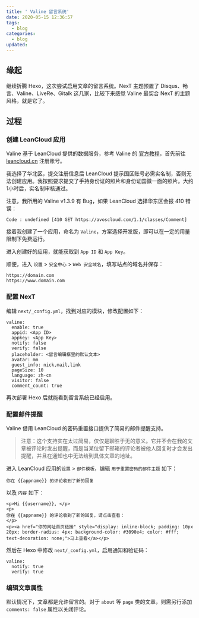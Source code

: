 ```yaml
---
title: ' Valine 留言系统'
date: 2020-05-15 12:36:57
tags: 
  - blog
categories:
  - blog
updated:
---
```


## 缘起

继续折腾 Hexo，这次尝试启用文章的留言系统。NexT 主题预置了 Disqus、畅言、Valine、LiveRe、Gitalk 这几家，比较下来感觉 Valine 最契合 NexT 的主题风格，就是它了。

## 过程

### 创建 LeanCloud 应用

Valine 基于 LeanCloud 提供的数据服务，参考 Valine 的 [官方教程](https://valine.js.org/quickstart.html)，首先前往 [leancloud.cn](https://leancloud.cn/) 注册账号。

我选择了华北区，提交注册信息后 LeanCloud 提示国区账号必需实名制，否则无法创建应用。我按照要求提交了手持身份证的照片和身份证国徽一面的照片。大约1小时后，实名制审核通过。

注意，我所用的 Valine v1.3.9 有 Bug，如果 LeanCloud 选择华东区会报 410 错误：

```
Code : undefined [410 GET https://avoscloud.com/1.1/classes/Comment]
```



接着我创建了一个应用，命名为 `Valine`，方案选择开发版，即可以在一定的用量限制下免费运行。

进入创建好的应用，就能获取到 `App ID` 和 `App Key`。

顺便，进入 `设置` > `安全中心` > `Web 安全域名`，填写站点的域名并保存：

```
https://domain.com
https://www.domain.com
```

### 配置 NexT

编辑 `next/_config.yml`，找到对应的模块，修改配置如下：

```
valine:
  enable: true
  appid: <App ID>
  appkey: <App Key>
  notify: false
  verify: false
  placeholder: <留言编辑框里的默认文本>
  avatar: mm
  guest_info: nick,mail,link
  pageSize: 10
  language: zh-cn
  visitor: false
  comment_count: true
```

再次部署 Hexo 后就能看到留言系统已经启用。

### 配置邮件提醒

Valine 借用 LeanCloud 的密码重置接口提供了简易的邮件提醒支持。

> 注意：这个支持实在太过简易，仅仅是聊胜于无的意义。它并不会在我的文章被评论时发出提醒，而是当某位留下邮箱的评论者被他人回复时才会发出提醒，并且在通知也中无法给到具体文章的地址。

进入 LeanCloud 应用的`设置` > `邮件模板`，编辑 `用于重置密码的邮件主题` 如下：

```
你在 {{appname}} 的评论收到了新的回复
```

以及 `内容` 如下：

```
<p>Hi {{username}}, </p>
<p>
你在 {{appname}} 的评论收到了新的回复，请点击查看：
</p>
<p><a href="你的网址首页链接" style="display: inline-block; padding: 10px 20px; border-radius: 4px; background-color: #3090e4; color: #fff; text-decoration: none;">马上查看</a></p>
```

然后在 Hexo 中修改 `next/_config.yml`，启用通知和验证码：

```
valine:
  notify: true
  verify: true
```

### 编辑文章属性

默认情况下，文章都是允许留言的。对于 `about` 等 `page` 类的文章，则需另行添加 `comments: false` 属性以关闭评论。